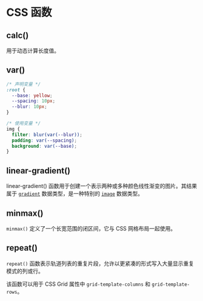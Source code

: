 # CSS 函数

## calc()

用于动态计算长度值。

## var()

```css
/* 声明变量 */
:root {
  --base: yellow;
  --spacing: 10px;
  --blur: 10px;
}

/* 使用变量 */
img {
  filter: blur(var(--blur));
  padding: var(--spacing);
  background: var(--base);
}
```

## linear-gradient()

linear-gradient() 函数用于创建一个表示两种或多种颜色线性渐变的图片。其结果属于 [`gradient`](https://developer.mozilla.org/zh-CN/docs/Web/CSS/gradient) 数据类型，是一种特别的 [`image`](https://developer.mozilla.org/zh-CN/docs/Web/CSS/image) 数据类型。

## minmax()

`minmax()` 定义了一个长宽范围的闭区间，它与 CSS 网格布局一起使用。

## repeat()

`repeat()` 函数表示轨道列表的重复片段，允许以更紧凑的形式写入大量显示重复模式的列或行。

该函数可以用于 CSS Grid 属性中 `grid-template-columns` 和 `grid-template-rows`。
